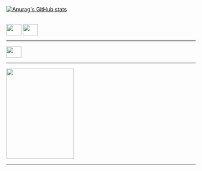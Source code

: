 [![Anurag's GitHub stats](https://github-readme-stats.vercel.app/api?username=Gust4v1n&theme=shadow_red)](https://github.com/Gust4v1n/Aula-Readme)

<div style="display: inline_block"><br>
    <img align="center" height="30" width="40" src="https://cdn.jsdelivr.net/gh/devicons/devicon@latest/icons/javascript/javascript-original.svg" />
    <img align="center" height="30" width="40" src="https://cdn.jsdelivr.net/gh/devicons/devicon@latest/icons/cplusplus/cplusplus-original.svg" />      
</div>
<hr>
<a href="https://www.example.com/" target="_blank">
  <img  style="for-the-badge&logo=discord&logo" color="white" align="center" height="30" width="40" src="https://img.shields.io/badge/Discord-%235865F2.svg" />
</a>
<hr>
<img align="center" height="240" width="180" src="https://i.ibb.co/Xr8dVMNJ/kittio.jpg" />   
<hr>
